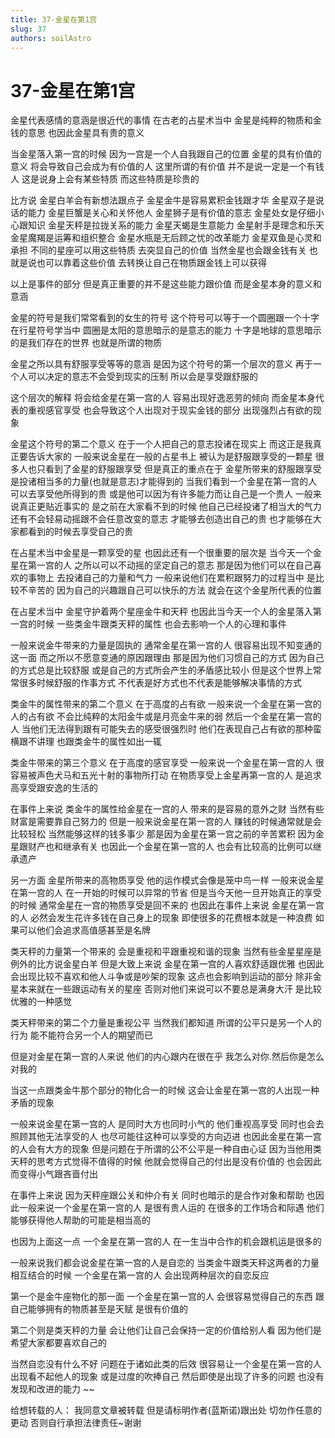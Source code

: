 ```yaml
---
title: 37-金星在第1宫
slug: 37
authors: soilAstro
---
```


# 37-金星在第1宫
金星代表感情的意涵是很近代的事情
在古老的占星术当中
金星是纯粹的物质和金钱的意思
也因此金星具有贵的意义

当金星落入第一宫的时候
因为一宫是一个人自我跟自己的位置
金星的具有价值的意义
将会导致自己会成为有价值的人
这里所谓的有价值
并不是说一定是一个有钱人
这是说身上会有某些特质
而这些特质是珍贵的

比方说
金星白羊会有新想法跟点子
金星金牛是容易累积金钱跟才华
金星双子是说话的能力
金星巨蟹是关心和关怀他人
金星狮子是有价值的意志
金星处女是仔细小心跟知识
金星天秤是拉拢关系的能力
金星天蝎是生意能力
金星射手是理念和乐天
金星魔羯是运筹和组织整合
金星水瓶是无后顾之忧的改革能力
金星双鱼是心灵和承担
不同的星座可以用这些特质
去突显自己的价值
当然金星也会跟金钱有关
也就是说也可以靠着这些价值
去转换让自己在物质跟金钱上可以获得

以上是事件的部分
但是真正重要的并不是这些能力跟价值
而是金星本身的意义和意涵

金星的符号是我们常常看到的女生的符号
这个符号可以等于一个圆圈跟一个十字
在行星符号学当中
圆圈是太阳的意思暗示的是意志的能力
十字是地球的意思暗示的是我们存在的世界
也就是所谓的物质

金星之所以具有舒服享受等等的意涵
是因为这个符号的第一个层次的意义
再于一个人可以决定的意志不会受到现实的压制
所以会是享受跟舒服的

这个层次的解释
将会给金星在第一宫的人
容易出现好逸恶劳的倾向
而金星本身代表的重视感官享受
也会导致这个人出现对于现实金钱的部分
出现强烈占有欲的现象

金星这个符号的第二个意义
在于一个人把自己的意志投诸在现实上
而这正是我真正要告诉大家的
一般来说金星在一般的占星书上
被认为是舒服跟享受的一颗星
很多人也只看到了金星的舒服跟享受
但是真正的重点在于
金星所带来的舒服跟享受
是投诸相当多的力量(也就是意志)才能得到的
当我们看到一个金星在第一宫的人
可以去享受他所得到的贵
或是他可以因为有许多能力而让自己是一个贵人
一般来说真正更贴近事实的
是之前在大家看不到的时候
他自己已经投诸了相当大的气力
还有不会轻易动摇跟不会任意改变的意志
才能够去创造出自己的贵
也才能够在大家都看到的时候去享受自己的贵

在占星术当中金星是一颗享受的星
也因此还有一个很重要的层次是
当今天一个金星在第一宫的人
之所以可以不动摇的坚定自己的意志
那是因为他们可以在自己喜欢的事物上
去投诸自己的力量和气力
一般来说他们在累积跟努力的过程当中
是比较不辛苦的
因为自己的兴趣跟自己可以快乐的方法
就会在这个金星所代表的位置

在占星术当中
金星守护着两个星座金牛和天秤
也因此当今天一个人的金星落入第一宫的时候
一些类金牛跟类天秤的属性
也会去影响一个人的心理和事件

一般来说金牛带来的力量是固执的
通常金星在第一宫的人
很容易出现不知变通的这一面
而之所以不愿意变通的原因跟理由
那是因为他们习惯自己的方式
因为自己的方式总是比较舒服
或是自己的方式所会产生的矛盾感比较小
但是这个世界上常常很多时候舒服的作事方式
不代表是好方式也不代表是能够解决事情的方式

类金牛的属性带来的第二个意义
在于高度的占有欲
一般来说一个金星在第一宫的人的占有欲
不会比纯粹的太阳金牛或是月亮金牛来的弱
然后一个金星在第一宫的人
当他们无法得到跟有可能失去的感受很强烈时
他们在表现自己占有欲的那种蛮横跟不讲理
也跟类金牛的属性如出一辄

类金牛带来的第三个意义
在于高度的感官享受
一般来说一个金星在第一宫的人
很容易被声色犬马和五光十射的事物所打动
在物质享受上金星再第一宫的人
是追求高享受跟安逸的生活的

在事件上来说
类金牛的属性给金星在一宫的人
带来的是容易的意外之财
当然有些财富是需要靠自己努力的
但是一般来说金星在第一宫的人
赚钱的时候通常就是会比较轻松
当然能够这样的钱多事少
那是因为金星在第一宫之前的辛苦累积
因为金星跟财产也和继承有关
也因此一个金星在第一宫的人
也会有比较高的比例可以继承遗产

另一方面
金星所带来的高物质享受
他的运作模式会像是笼中鸟一样
一般来说金星在第一宫的人
在一开始的时候可以异常的节省
但是当今天他一旦开始真正的享受的时候
通常金星在一宫的物质享受是回不来的
也因此在事件上来说
金星在第一宫的人
必然会发生花许多钱在自己身上的现象
即使很多的花费根本就是一种浪费
如果可以他们会追求高值感甚至是名牌

类天秤的力量第一个带来的
会是重视和平跟重视和谐的现象
当然有些金星星座是例外的比方说金星白羊
但是大致上来说
金星在第一宫的人喜欢舒适跟优雅
也因此会出现比较不喜欢和他人斗争或是吵架的现象
这点也会影响到运动的部分
除非金星本来就在一些跟运动有关的星座
否则对他们来说可以不要总是满身大汗
是比较优雅的一种感觉

类天秤带来的第二个力量是重视公平
当然我们都知道
所谓的公平只是另一个人的行为
能不能符合另一个人的期望而已

但是对金星在第一宫的人来说
他们的内心跟内在很在乎
我怎么对你.然后你是怎么对我的

当这一点跟类金牛那个部分的物化合一的时候
这会让金星在第一宫的人出现一种矛盾的现象

一般来说金星在第一宫的人
是同时大方也同时小气的
他们重视高享受
同时也会去照顾其他无法享受的人
也尽可能往这种可以享受的方向迈进
也因此金星在第一宫的人会有大方的现象
但是问题在于所谓的公不公平是一种自由心证
因为当他用类天秤的思考方式觉得不值得的时候
他就会觉得自己的付出是没有价值的
也会因此而变得小气跟吝啬付出

在事件上来说
因为天秤座跟公关和仲介有关
同时也暗示的是合作对象和帮助
也因此一般来说一个金星在第一宫的人
是很有贵人运的
在很多的工作场合和际遇
他们能够获得他人帮助的可能是相当高的

也因为上面这一点
一个金星在第一宫的人
在一生当中合作的机会跟机运是很多的

一般来说我们都会说金星在第一宫的人是自恋的
当类金牛跟类天秤这两者的力量相互结合的时候
一个金星在第一宫的人
会出现两种层次的自恋反应

第一个是金牛座物化的那一面
一个金星在第一宫的人
会很容易觉得自己的东西
跟自己能够拥有的物质甚至是天赋
是很有价值的

第二个则是类天秤的力量
会让他们让自己会保持一定的价值给别人看
因为他们是希望大家都要喜欢自己的

当然自恋没有什么不好
问题在于诸如此类的后效
很容易让一个金星在第一宫的人
出现看不起他人的现象
或是过度的吹捧自己
然后即使是出现了许多的问题
也没有发现和改进的能力
~~

给想转载的人：
我同意文章被转载
但是请标明作者(蓝斯诺)跟出处
切勿作任意的更动
否则自行承担法律责任~谢谢

 
  